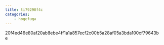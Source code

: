 ```yaml
---
title: ti79290f4c
categories:
    - hogefuga
---
```

20f4ed46e80af20ab8ebe4ff1a1a857ecf2c00b5a28af05a3bda100cf79643be